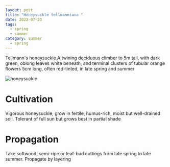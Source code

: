 ```yaml
---
layout: post
title: "Honeysuckle tellmanniana "
date: 2022-07-23
tags:
  - spring
  - summer
category: summer
  - spring
---
```


Tellmann's honeysuckle
A twining deciduous climber to 5m tall, with dark green, oblong leaves white beneath, and terminal clusters of tubular orange flowers 5cm long, often red-tinted, in late spring and summer

<img class="pure-image-responsive" src="{{{site.url}}/assets/img/honeysuckle.jpg" alt="honeysuckle"/>

# Cultivation
Vigorous honeysuckle, grow in fertile, humus-rich, moist but well-drained soil. Tolerant of full sun but grows best in partial shade

# Propagation
Take softwood, semi-ripe or leaf-bud cuttings from late spring to late summer. Propagate by layering

